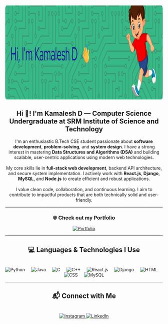 <br clear="both" />

<div align="center">
  <!-- NOTE: Replace this with your hosted image URL if needed -->
  <img src="./github-header-image (1).png" alt="Kamalesh GitHub Header" height="300" />
</div>

###

<h2 align="center">Hi 👋! I'm Kamalesh D — Computer Science Undergraduate at SRM Institute of Science and Technology</h2>

<p align="center">
  I'm an enthusiastic B.Tech CSE student passionate about <strong>software development</strong>, <strong>problem-solving</strong>, and <strong>system design</strong>.  
  I have a strong interest in mastering <strong>Data Structures and Algorithms (DSA)</strong> and building scalable, user-centric applications using modern web technologies.
  <br><br>
  My core skills lie in <strong>full-stack web development</strong>, backend API architecture, and secure system implementation. I actively work with <strong>React.js</strong>, <strong>Django</strong>, <strong>MySQL</strong>, and <strong>Node.js</strong> to create efficient and robust applications.
  <br><br>
  I value clean code, collaboration, and continuous learning. I aim to contribute to impactful products that are both technically solid and user-friendly.
</p>

---

<h3 align="center">🌐 Check out my Portfolio</h3>

<div align="center">
  <a href="https://portfolio-kd9508.web.app" target="_blank">
    <img src="https://img.shields.io/badge/Visit%20My%20Portfolio-009688?style=for-the-badge&logo=firefox&logoColor=white" height="35" alt="Portfolio" />
  </a>
</div>

---

<h2 align="center">💻 Languages & Technologies I Use</h2>

<br clear="both" />

<div align="center">
  <img src="https://cdn.jsdelivr.net/gh/devicons/devicon/icons/python/python-original.svg" height="40" alt="Python" />
  <img width="12" />
  <img src="https://cdn.jsdelivr.net/gh/devicons/devicon/icons/java/java-original.svg" height="40" alt="Java" />
  <img width="12" />
  <img src="https://cdn.jsdelivr.net/gh/devicons/devicon/icons/c/c-original.svg" height="40" alt="C" />
  <img width="12" />
  <img src="https://cdn.jsdelivr.net/gh/devicons/devicon/icons/cplusplus/cplusplus-original.svg" height="40" alt="C++" />
  <img width="12" />
  <img src="https://cdn.jsdelivr.net/gh/devicons/devicon/icons/react/react-original.svg" height="40" alt="React.js" />
  <img width="12" />
  <img src="https://cdn.jsdelivr.net/gh/devicons/devicon/icons/django/django-plain.svg" height="40" alt="Django" />
  <img width="12" />
  <img src="https://cdn.jsdelivr.net/gh/devicons/devicon/icons/html5/html5-original.svg" height="40" alt="HTML" />
  <img width="12" />
  <img src="https://cdn.jsdelivr.net/gh/devicons/devicon/icons/css3/css3-original.svg" height="40" alt="CSS" />
  <img width="12" />
  <img src="https://cdn.jsdelivr.net/gh/devicons/devicon/icons/mysql/mysql-original.svg" height="40" alt="MySQL" />
</div>

---

<h2 align="center">📬 Connect with Me</h2>

<br clear="both" />

<div align="center">
  <a href="https://www.instagram.com/kamalesh_0987/" target="_blank">
    <img src="https://img.shields.io/static/v1?message=Instagram&logo=instagram&label=&color=E4405F&logoColor=white&labelColor=&style=for-the-badge" height="35" alt="Instagram" />
  </a>
  <a href="https://www.linkedin.com/in/kamaleshd5096/" target="_blank">
    <img src="https://img.shields.io/static/v1?message=LinkedIn&logo=linkedin&label=&color=0077B5&logoColor=white&labelColor=&style=for-the-badge" height="35" alt="LinkedIn" />
  </a>
</div>

